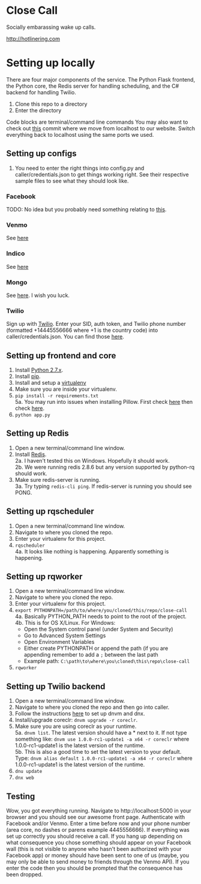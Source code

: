 # Close Call

Socially embarassing wake up calls. 

http://hotlinering.com

# Setting up locally

There are four major components of the service. The Python Flask frontend, the Python core, the Redis server for handling scheduling, and the C# backend for handling Twilio.

1. Clone this repo to a directory
2. Enter the directory

Code blocks are terminal/command line commands
You may also want to check out [this](https://github.com/golf1052/close-call/commit/0564dfc8d38eb681191dbe406432ba2610f9b698) commit where we move from localhost to our website. Switch everything back to localhost using the same ports we used.

## Setting up configs
1. You need to enter the right things into config.py and caller/credentials.json to get things working right. See their respective sample files to see what they should look like.

### Facebook
TODO: No idea but you probably need something relating to [this](https://developers.facebook.com/docs/graph-api/overview/).

### Venmo
See [here](https://developer.venmo.com/gettingstarted/createapp)

### Indico
See [here](https://www.indico.io/docs)

### Mongo
See [here](https://docs.mongodb.org/manual/installation/). I wish you luck.

### Twilio
Sign up with [Twilio](https://www.twilio.com/try-twilio). Enter your SID, auth token, and Twilio phone number (formatted +14445556666 where +1 is the country code) into caller/credentials.json. You can find those [here](https://www.twilio.com/user/account/settings).

## Setting up frontend and core
1. Install [Python 2.7.x](https://www.python.org/downloads/).
2. Install [pip](https://pip.pypa.io/en/stable/installing/).
3. Install and setup a [virtualenv](http://docs.python-guide.org/en/latest/dev/virtualenvs/)
4. Make sure you are inside your virtualenv.
5. ```pip install -r requirements.txt```  
  5a. You may run into issues when installing Pillow. First check [here](https://indico.io/docs) then check [here](http://pillow.readthedocs.org/en/3.0.x/installation.html).
6. ```python app.py```

## Setting up Redis
1. Open a new terminal/command line window.
2. Install [Redis](http://redis.io/download).  
  2a. I haven't tested this on Windows. Hopefully it should work.  
  2b. We were running redis 2.8.6 but any version supported by python-rq should work.
3. Make sure redis-server is running.  
  3a. Try typing ```redis-cli ping```. If redis-server is running you should see PONG.

## Setting up rqscheduler
1. Open a new terminal/command line window.
2. Navigate to where you cloned the repo.
3. Enter your virtualenv for this project.
4. ```rqscheduler```  
  4a. It looks like nothing is happening. Apparently something is happening.

## Setting up rqworker
1. Open a new terminal/command line window.
2. Navigate to where you cloned the repo.
3. Enter your virtualenv for this project.
4. ```export PYTHONPATH=/path/to/where/you/cloned/this/repo/close-call```  
  4a. Basically PYTHON_PATH needs to point to the root of the project.  
  4b. This is for OS X/Linux. For Windows:
    * Open the System control panel (under System and Security)
    * Go to Advanced System Settings
    * Open Environment Variables
    * Either create PYTHONPATH or append the path (if you are appending remember to add a ```;``` between the last path
    * Example path: ```C:\path\to\where\you\cloned\this\repo\close-call```
5. ```rqworker```

## Setting up Twilio backend
1. Open a new terminal/command line window.
2. Navigate to where you cloned the repo and then go into caller.
3. Follow the instructions [here](https://docs.asp.net/en/latest/getting-started/index.html) to set up dnvm and dnx.
4. Install/upgrade coreclr: ```dnvm upgrade -r coreclr```.
5. Make sure you are using coreclr as your runtime.  
  5a. ```dnvm list```. The latest version should have a * next to it. If not type something like: ```dnvm use 1.0.0-rc1-update1 -a x64 -r coreclr``` where 1.0.0-rc1-update1 is the latest version of the runtime.  
  5b. This is also a good time to set the latest version to your default. Type: ```dnvm alias default 1.0.0-rc1-update1 -a x64 -r coreclr``` where 1.0.0-rc1-update1 is the latest version of the runtime.
6. ```dnu update```
7. ```dnx web```

## Testing
Wow, you got everything running. Navigate to http://localhost:5000 in your browser and you should see our awesome front page. Authenticate with Facebook and/or Venmo. Enter a time before now and your phone number (area core, no dashes or parens example 4445556666). If everything was set up correctly you should receive a call. If you hang up depending on what consequence you chose something should appear on your Facebook wall (this is not visible to anyone who hasn't been authorized with your Facebook app) or money should have been sent to one of us (maybe, you may only be able to send money to friends through the Venmo API). If you enter the code then you should be prompted that the consequence has been dropped.
